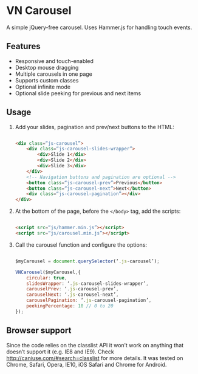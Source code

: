 # VN Carousel
A simple jQuery-free carousel. Uses Hammer.js for handling touch events.

## Features
- Responsive and touch-enabled
- Desktop mouse dragging
- Multiple carousels in one page
- Supports custom classes
- Optional infinite mode
- Optional slide peeking for previous and next items

## Usage

1. Add your slides, pagination and prev/next buttons to the HTML:

	```HTML
	
	<div class=“js-carousel”>
		<div class=“js-carousel-slides-wrapper”>
			<div>Slide 1</div>
			<div>Slide 2</div>
			<div>Slide 3</div>
		</div>
		<!-- Navigation buttons and pagination are optional -->
		<button class=“js-carousel-prev”>Previous</button>
		<button class=“js-carousel-next”>Next</button>
		<div class=“js-carousel-pagination”></div>
	</div>
	
	```

2. At the bottom of the page, before the `</body>` tag, add the scripts:

	```HTML
	
	<script src=“js/hammer.min.js”></script>
	<script src=“js/carousel.min.js”></script>
	
	```

3. Call the carousel function and configure the options:

	```Javascript
	
	$myCarousel = document.querySelector(‘.js-carousel’);
	
	VNCarousel($myCarousel,{
		circular: true,
		slidesWrapper: ‘.js-carousel-slides-wrapper’,
		carouselPrev: ‘.js-carousel-prev’,
		carouselNext: ‘.js-carousel-next’,
		carouselPagination: ‘.js-carousel-pagination’,
		peekingPercentage: 10 // 0 to 20
	});
	
	```
## Browser support
Since the code relies on the classlist API it won’t work on anything that doesn’t support it (e.g. IE8 and IE9). Check http://caniuse.com/#search=classlist for more details. It was tested on Chrome, Safari, Opera, IE10, iOS Safari and Chrome for Android.
